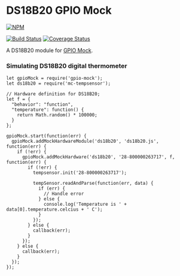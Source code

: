 # DS18B20 GPIO Mock
[![NPM](https://nodei.co/npm/ds18b20-gpio-mock.png?downloads=true&downloadRank=true&stars=true)](https://nodei.co/npm/ds18b20-gpio-mock/)

[![Build Status](https://travis-ci.org/Ozsie/ds18b20GpioMock.svg?branch=master)](https://travis-ci.org/Ozsie/ds18b20GpioMock)
[![Coverage Status](https://coveralls.io/repos/github/Ozsie/ds18b20GpioMock/badge.svg?branch=master)](https://coveralls.io/github/Ozsie/ds18b20GpioMock?branch=master)

A DS18B20 module for [GPIO Mock](https://www.npmjs.com/package/gpio-mock).

### Simulating DS18B20 digital thermometer
```
let gpioMock = require('gpio-mock');
let ds18b20 = require('mc-tempsensor');

// Hardware definition for DS18B20;
let f = {
  "behavior": "function",
  "temperature": function() {
    return Math.random() * 100000;
  }
};

gpioMock.start(function(err) {
  gpioMock.addMockHardwareModule('ds18b20', 'ds18b20.js', function(err) {
    if (!err) {
      gpioMock.addMockHardware('ds18b20', '28-800000263717', f, function(err) {
        if (!err) {
          tempsensor.init('28-800000263717');
      
          tempSensor.readAndParse(function(err, data) {
            if (err) {
              // Handle error
            } else {
              console.log('Temperature is ' + data[0].temperature.celcius + ' C');
            }
          });
        } else {
          callback(err);
        }
      });
    } else {
      callback(err);
    }
  });
});
```